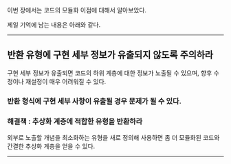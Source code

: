 이번 장에서는 코드의 모듈화 이점에 대해서 알아보았다.

제일 기억에 남는 내용은 아래와 같다.

--- 

## 반환 유형에 구현 세부 정보가 유출되지 않도록 주의하라

구현 세부 정보가 유출되면 코드의 하위 계층에 대한 정보가 노출될 수 있으며, 향후 수정이나 재설정이 매우 어려워질 수 있다.

### 반환 형식에 구현 세부 사항이 유출될 경우 문제가 될 수 있다.

### 해결책 : 추상화 계층에 적합한 유형을 반환하라

외부로 노출할 개념을 최소화하는 유형을 새로 정의해 사용하면 좀 더 모듈화된 코드와 간결한 추상화 계층을 얻을 수 있다.

---
